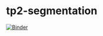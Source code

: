 # tp2-segmentation
[![Binder](https://mybinder.org/badge_logo.svg)](https://mybinder.org/v2/gh/Mariem-ro/tp2-segmentation/main)
